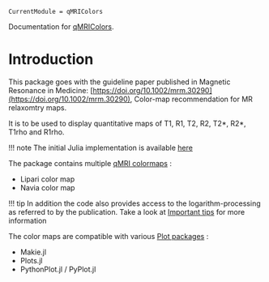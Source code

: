 ```@meta
CurrentModule = qMRIColors
```

Documentation for [qMRIColors](https://github.com/magneticresonanceimaging/qMRIColors.jl).

# Introduction

This package goes with the guideline paper published in Magnetic Resonance in Medicine: [https://doi.org/10.1002/mrm.30290](https://doi.org/10.1002/mrm.30290), Color-map recommendation for MR relaxomtry maps.

It is to be used to display quantitative maps of T1, R1, T2, R2, T2*, R2*, T1rho and R1rho.

!!! note
    The initial Julia implementation is available [here](https://github.com/mfuderer/colorResources)

The package contains multiple [qMRI colormaps](@ref) :
- Lipari color map
- Navia color map 

!!! tip
    In addition the code also provides access to the logarithm-processing as referred to by the publication. Take a look at [Important tips](@ref) for more information

The color maps are compatible with various [Plot packages](@ref) :
- Makie.jl
- Plots.jl
- PythonPlot.jl / PyPlot.jl


